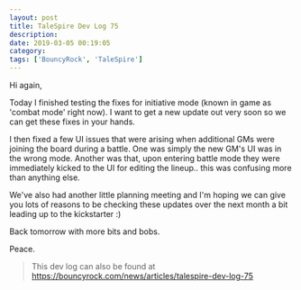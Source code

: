 ```yaml
---
layout: post
title: TaleSpire Dev Log 75
description:
date: 2019-03-05 00:19:05
category:
tags: ['BouncyRock', 'TaleSpire']
---
```


Hi again,

Today I finished testing the fixes for initiative mode (known in game as 'combat mode' right now). I want to get a new update out very soon so we can get these fixes in your hands.

I then fixed a few UI issues that were arising when additional GMs were joining the board during a battle. One was simply the new GM's UI was in the wrong mode. Another was that, upon entering battle mode they were immediately kicked to the UI for editing the lineup.. this was confusing more than anything else.

We've also had another little planning meeting and I'm hoping we can give you lots of reasons to be checking these updates over the next month a bit leading up to the kickstarter :)

Back tomorrow with more bits and bobs.

Peace.

> This dev log can also be found at https://bouncyrock.com/news/articles/talespire-dev-log-75
